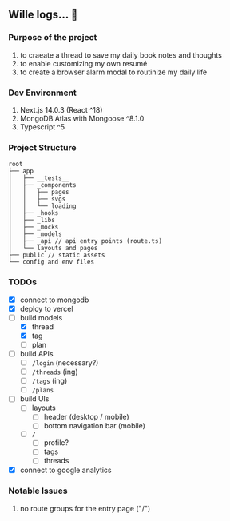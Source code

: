 ## Wille logs&hellip; 🍊

### Purpose of the project

1. to craeate a thread to save my daily book notes and thoughts
2. to enable customizing my own resumé
3. to create a browser alarm modal to routinize my daily life

### Dev Environment

1. Next.js 14.0.3 (React ^18)
2. MongoDB Atlas with Mongoose ^8.1.0
3. Typescript ^5

### Project Structure

```
root
├── app
│   ├── __tests__
│   ├── _components
│   │   ├── pages
│   │   ├── svgs
│   │   └── loading
│   ├── _hooks
│   ├── _libs
│   ├── _mocks
│   ├── _models
│   ├── _api // api entry points (route.ts)
│   └── layouts and pages
├── public // static assets
└── config and env files
```

### TODOs

- [x] connect to mongodb
- [x] deploy to vercel
- [ ] build models
  - [x] thread
  - [x] tag
  - [ ] plan
- [ ] build APIs
  - [ ] `/login` (necessary?)
  - [ ] `/threads` (ing)
  - [ ] `/tags` (ing)
  - [ ] `/plans`
- [ ] build UIs
  - [ ] layouts
    - [ ] header (desktop / mobile)
    - [ ] bottom navigation bar (mobile)
  - [ ] `/`
    - [ ] profile?
    - [ ] tags
    - [ ] threads
- [x] connect to google analytics

### Notable Issues

1. no route groups for the entry page ("/")
